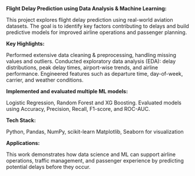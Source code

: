 **Flight Delay Prediction using Data Analysis & Machine Learning:**

This project explores flight delay prediction using real-world aviation datasets. The goal is to identify key factors contributing to delays and build predictive models for improved airline operations and passenger planning.

**Key Highlights:**

Performed extensive data cleaning & preprocessing, handling missing values and outliers.
Conducted exploratory data analysis (EDA): delay distributions, peak delay times, airport-wise trends, and airline performance.
Engineered features such as departure time, day-of-week, carrier, and weather conditions.

**Implemented and evaluated multiple ML models:**

Logistic Regression, Random Forest and XG Boosting. Evaluated models using Accuracy, Precision, Recall, F1-score, and ROC-AUC.

**Tech Stack:**

Python, Pandas, NumPy, scikit-learn
Matplotlib, Seaborn for visualization

**Applications:**

This work demonstrates how data science and ML can support airline operations, traffic management, and passenger experience by predicting potential delays before they occur.
